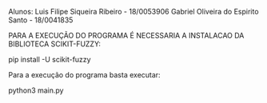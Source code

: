 Alunos:
    Luis Filipe Siqueira Ribeiro - 18/0053906
    Gabriel Oliveira do Espirito Santo - 18/0041835

PARA A EXECUÇÃO DO PROGRAMA É NECESSARIA A INSTALACAO DA BIBLIOTECA SCIKIT-FUZZY:

pip install -U scikit-fuzzy

Para a execução do programa basta executar:

python3 main.py